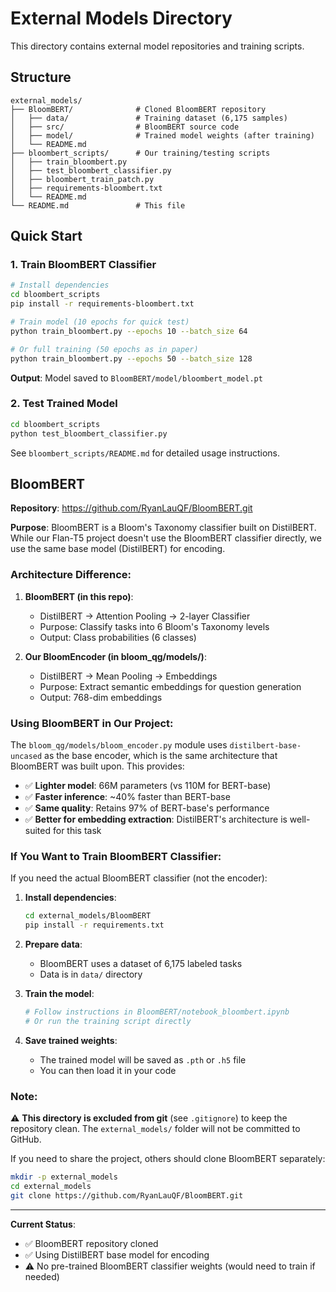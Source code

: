 # External Models Directory

This directory contains external model repositories and training scripts.

## Structure

```
external_models/
├── BloomBERT/              # Cloned BloomBERT repository
│   ├── data/               # Training dataset (6,175 samples)
│   ├── src/                # BloomBERT source code
│   ├── model/              # Trained model weights (after training)
│   └── README.md
├── bloombert_scripts/      # Our training/testing scripts
│   ├── train_bloombert.py
│   ├── test_bloombert_classifier.py
│   ├── bloombert_train_patch.py
│   ├── requirements-bloombert.txt
│   └── README.md
└── README.md               # This file
```

## Quick Start

### 1. Train BloomBERT Classifier

```bash
# Install dependencies
cd bloombert_scripts
pip install -r requirements-bloombert.txt

# Train model (10 epochs for quick test)
python train_bloombert.py --epochs 10 --batch_size 64

# Or full training (50 epochs as in paper)
python train_bloombert.py --epochs 50 --batch_size 128
```

**Output**: Model saved to `BloomBERT/model/bloombert_model.pt`

### 2. Test Trained Model

```bash
cd bloombert_scripts
python test_bloombert_classifier.py
```

See `bloombert_scripts/README.md` for detailed usage instructions.

## BloomBERT

**Repository**: https://github.com/RyanLauQF/BloomBERT.git

**Purpose**: BloomBERT is a Bloom's Taxonomy classifier built on DistilBERT. While our Flan-T5 project doesn't use the BloomBERT classifier directly, we use the same base model (DistilBERT) for encoding.

### Architecture Difference:

1. **BloomBERT (in this repo)**: 
   - DistilBERT → Attention Pooling → 2-layer Classifier
   - Purpose: Classify tasks into 6 Bloom's Taxonomy levels
   - Output: Class probabilities (6 classes)

2. **Our BloomEncoder (in bloom_qg/models/)**:
   - DistilBERT → Mean Pooling → Embeddings
   - Purpose: Extract semantic embeddings for question generation
   - Output: 768-dim embeddings

### Using BloomBERT in Our Project:

The `bloom_qg/models/bloom_encoder.py` module uses `distilbert-base-uncased` as the base encoder, which is the same architecture that BloomBERT was built upon. This provides:

- ✅ **Lighter model**: 66M parameters (vs 110M for BERT-base)
- ✅ **Faster inference**: ~40% faster than BERT-base
- ✅ **Same quality**: Retains 97% of BERT-base's performance
- ✅ **Better for embedding extraction**: DistilBERT's architecture is well-suited for this task

### If You Want to Train BloomBERT Classifier:

If you need the actual BloomBERT classifier (not the encoder):

1. **Install dependencies**:
   ```bash
   cd external_models/BloomBERT
   pip install -r requirements.txt
   ```

2. **Prepare data**:
   - BloomBERT uses a dataset of 6,175 labeled tasks
   - Data is in `data/` directory

3. **Train the model**:
   ```bash
   # Follow instructions in BloomBERT/notebook_bloombert.ipynb
   # Or run the training script directly
   ```

4. **Save trained weights**:
   - The trained model will be saved as `.pth` or `.h5` file
   - You can then load it in your code

### Note:

⚠️ **This directory is excluded from git** (see `.gitignore`) to keep the repository clean. The `external_models/` folder will not be committed to GitHub.

If you need to share the project, others should clone BloomBERT separately:
```bash
mkdir -p external_models
cd external_models
git clone https://github.com/RyanLauQF/BloomBERT.git
```

---

**Current Status**: 
- ✅ BloomBERT repository cloned
- ✅ Using DistilBERT base model for encoding
- ⚠️ No pre-trained BloomBERT classifier weights (would need to train if needed)
